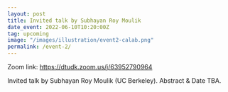 ```yaml
---
layout: post
title: Invited talk by Subhayan Roy Moulik
date_event: 2022-06-10T10:20:00Z
tag: upcoming
image: "/images/illustration/event2-calab.png"
permalink: /event-2/
---
```


Zoom link: https://dtudk.zoom.us/j/63952790964

Invited talk by Subhayan Roy Moulik (UC Berkeley).
Abstract & Date TBA.